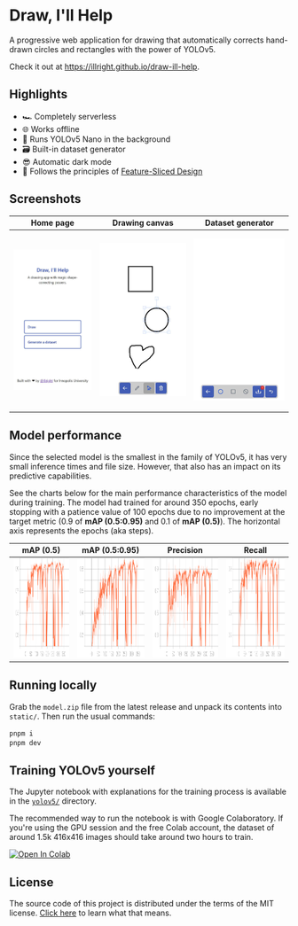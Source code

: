 # Draw, I'll Help

A progressive web application for drawing that automatically corrects hand-drawn circles and rectangles with the power of YOLOv5.

Check it out at <https://illright.github.io/draw-ill-help>.

## Highlights

- 🏎️ Completely serverless
- 🌐 Works offline
- 🧠 Runs YOLOv5 Nano in the background
- 🗃️ Built-in dataset generator
- 😎 Automatic dark mode
- 🍰 Follows the principles of [Feature-Sliced Design](https://feature-sliced.design/)

## Screenshots

<table>
<thead>
<th>Home page</th>
<th>Drawing canvas</th>
<th>Dataset generator</th>
</thead>
<tr>
<td>

![Home page](./.github/readme/home.jpg)

</td>
<td>

![Drawing page](./.github/readme/draw.jpg)

</td>
<td>

![Dataset page](./.github/readme/dataset.jpg)

</td>
</tr>
</table>

## Model performance

Since the selected model is the smallest in the family of YOLOv5, it has very small inference times and file size. However, that also has an impact on its predictive capabilities.

See the charts below for the main performance characteristics of the model during training. The model had trained for around 350 epochs, early stopping with a patience value of 100 epochs due to no improvement at the target metric (0.9 of **mAP (0.5:0.95)** and 0.1 of **mAP (0.5)**). The horizontal axis represents the epochs (aka steps).

<table>
<thead>
<th>mAP (0.5)</th>
<th>mAP (0.5:0.95)</th>
<th>Precision</th>
<th>Recall</th>
</thead>
<tr>
<td>

<picture>
  <source srcset="./.github/readme/metrics_mAP_0.5.svg" media="(prefers-color-scheme: dark)" />
  <img
    width="200"
    height="180"
    alt="Mean average precision graph, IoU threshold of 0.5. Starting low at 0.3, rising rapidly to 0.9 after 100 steps, staying around 0.93 until the end with a few sharp drops to almost 0.3 at 160, 195, 260 and 300 steps."
    src="./.github/readme/metrics_mAP_0.5_light.svg"
  />
</picture>

</td>
<td>

<picture>
  <source srcset="./.github/readme/metrics_mAP_0.5_0.95.svg" media="(prefers-color-scheme: dark)" />
  <img
    width="200"
    height="180"
    alt="Mean average precision graph, averaged across IoU thresholds from 0.5 to 0.95. Starting low at 0.1, rising almost linearly to 0.7 after 100 steps, peaking in 0.89 at step 250 with a few sharp drops to almost 0.1 at 160, 195, 260 and 300 steps."
    src="./.github/readme/metrics_mAP_0.5_0.95_light.svg"
  />
</picture>

</td>
<td>

<picture>
  <source srcset="./.github/readme/metrics_precision.svg" media="(prefers-color-scheme: dark)" />
  <img
    width="200"
    height="180"
    alt="Precision graph. Increasing sharply from 0.2 to 0.8 in 20 steps, peaking in 0.92 at step 250 with a few sharp drops at the same steps where mAP had dropped."
    src="./.github/readme/metrics_precision_light.svg"
  />
</picture>

</td>
<td>

<picture>
  <source srcset="./.github/readme/metrics_recall.svg" media="(prefers-color-scheme: dark)" />
  <img
    width="200"
    height="180"
    alt="Recall graph. Starting low at 0.2, rising almost rapidly to 0.9 after 50 steps, frequently approaching 1.0, first at step 105, with a few sharp drops at the same steps where mAP had dropped."
    src="./.github/readme/metrics_recall_light.svg"
  />
</picture>

</td>
</tr>
</table>

## Running locally

Grab the `model.zip` file from the latest release and unpack its contents into `static/`. Then run the usual commands:

```bash
pnpm i
pnpm dev
```

## Training YOLOv5 yourself

The Jupyter notebook with explanations for the training process is available in the [`yolov5/`](./yolov5) directory.

The recommended way to run the notebook is with Google Colaboratory. If you're using the GPU session and the free Colab account, the dataset of around 1.5k 416x416 images should take around two hours to train.

[![Open In Colab](https://colab.research.google.com/assets/colab-badge.svg)](https://colab.research.google.com/github/illright/draw-ill-help/blob/main/yolov5/training.ipynb)

## License

The source code of this project is distributed under the terms of the MIT license. [Click here](https://choosealicense.com/licenses/mit/) to learn what that means.
